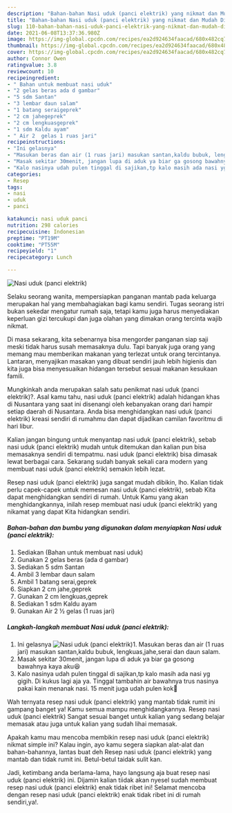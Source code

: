 ```yaml
---
description: "Bahan-bahan Nasi uduk (panci elektrik) yang nikmat dan Mudah Dibuat"
title: "Bahan-bahan Nasi uduk (panci elektrik) yang nikmat dan Mudah Dibuat"
slug: 110-bahan-bahan-nasi-uduk-panci-elektrik-yang-nikmat-dan-mudah-dibuat
date: 2021-06-08T13:37:36.980Z
image: https://img-global.cpcdn.com/recipes/ea2d924634faacad/680x482cq70/nasi-uduk-panci-elektrik-foto-resep-utama.jpg
thumbnail: https://img-global.cpcdn.com/recipes/ea2d924634faacad/680x482cq70/nasi-uduk-panci-elektrik-foto-resep-utama.jpg
cover: https://img-global.cpcdn.com/recipes/ea2d924634faacad/680x482cq70/nasi-uduk-panci-elektrik-foto-resep-utama.jpg
author: Connor Owen
ratingvalue: 3.8
reviewcount: 10
recipeingredient:
- " Bahan untuk membuat nasi uduk"
- "2 gelas beras ada d gambar"
- "5 sdm Santan"
- "3 lembar daun salam"
- "1 batang seraigeprek"
- "2 cm jahegeprek"
- "2 cm lengkuasgeprek"
- "1 sdm Kaldu ayam"
- " Air 2  gelas 1 ruas jari"
recipeinstructions:
- "Ini gelasnya"
- "Masukan beras dan air (1 ruas jari) masukan santan,kaldu bubuk, lengkuas,jahe,serai dan daun salam."
- "Masak sekitar 30menit, jangan lupa di aduk ya biar ga gosong bawahnya kaya aku😆"
- "Kalo nasinya udah pulen tinggal di sajikan,tp kalo masih ada nasi yg gigih. Di kukus lagi aja ya. Tinggal tambahin air bawahnya trus nasinya pakai kain menanak nasi. 15 menit juga udah pulen kok🤗"
categories:
- Resep
tags:
- nasi
- uduk
- panci

katakunci: nasi uduk panci 
nutrition: 298 calories
recipecuisine: Indonesian
preptime: "PT19M"
cooktime: "PT55M"
recipeyield: "1"
recipecategory: Lunch

---
```



![Nasi uduk (panci elektrik)](https://img-global.cpcdn.com/recipes/ea2d924634faacad/680x482cq70/nasi-uduk-panci-elektrik-foto-resep-utama.jpg)

Selaku seorang wanita, mempersiapkan panganan mantab pada keluarga merupakan hal yang membahagiakan bagi kamu sendiri. Tugas seorang istri bukan sekedar mengatur rumah saja, tetapi kamu juga harus menyediakan keperluan gizi tercukupi dan juga olahan yang dimakan orang tercinta wajib nikmat.

Di masa  sekarang, kita sebenarnya bisa mengorder panganan siap saji meski tidak harus susah memasaknya dulu. Tapi banyak juga orang yang memang mau memberikan makanan yang terlezat untuk orang tercintanya. Lantaran, menyajikan masakan yang dibuat sendiri jauh lebih higienis dan kita juga bisa menyesuaikan hidangan tersebut sesuai makanan kesukaan famili. 



Mungkinkah anda merupakan salah satu penikmat nasi uduk (panci elektrik)?. Asal kamu tahu, nasi uduk (panci elektrik) adalah hidangan khas di Nusantara yang saat ini disenangi oleh kebanyakan orang dari hampir setiap daerah di Nusantara. Anda bisa menghidangkan nasi uduk (panci elektrik) kreasi sendiri di rumahmu dan dapat dijadikan camilan favoritmu di hari libur.

Kalian jangan bingung untuk menyantap nasi uduk (panci elektrik), sebab nasi uduk (panci elektrik) mudah untuk ditemukan dan kalian pun bisa memasaknya sendiri di tempatmu. nasi uduk (panci elektrik) bisa dimasak lewat berbagai cara. Sekarang sudah banyak sekali cara modern yang membuat nasi uduk (panci elektrik) semakin lebih lezat.

Resep nasi uduk (panci elektrik) juga sangat mudah dibikin, lho. Kalian tidak perlu capek-capek untuk memesan nasi uduk (panci elektrik), sebab Kita dapat menghidangkan sendiri di rumah. Untuk Kamu yang akan menghidangkannya, inilah resep membuat nasi uduk (panci elektrik) yang nikamat yang dapat Kita hidangkan sendiri.

<!--inarticleads1-->

##### Bahan-bahan dan bumbu yang digunakan dalam menyiapkan Nasi uduk (panci elektrik):

1. Sediakan  (Bahan untuk membuat nasi uduk)
1. Gunakan 2 gelas beras (ada d gambar)
1. Sediakan 5 sdm Santan
1. Ambil 3 lembar daun salam
1. Ambil 1 batang serai,geprek
1. Siapkan 2 cm jahe,geprek
1. Gunakan 2 cm lengkuas,geprek
1. Sediakan 1 sdm Kaldu ayam
1. Gunakan  Air 2 ½ gelas (1 ruas jari)




<!--inarticleads2-->

##### Langkah-langkah membuat Nasi uduk (panci elektrik):

1. Ini gelasnya
<img src="https://img-global.cpcdn.com/steps/a25a03b2e90ad639/160x128cq70/nasi-uduk-panci-elektrik-langkah-memasak-1-foto.jpg" alt="Nasi uduk (panci elektrik)">1. Masukan beras dan air (1 ruas jari) masukan santan,kaldu bubuk, lengkuas,jahe,serai dan daun salam.
1. Masak sekitar 30menit, jangan lupa di aduk ya biar ga gosong bawahnya kaya aku😆
1. Kalo nasinya udah pulen tinggal di sajikan,tp kalo masih ada nasi yg gigih. Di kukus lagi aja ya. Tinggal tambahin air bawahnya trus nasinya pakai kain menanak nasi. 15 menit juga udah pulen kok🤗




Wah ternyata resep nasi uduk (panci elektrik) yang mantab tidak rumit ini gampang banget ya! Kamu semua mampu menghidangkannya. Resep nasi uduk (panci elektrik) Sangat sesuai banget untuk kalian yang sedang belajar memasak atau juga untuk kalian yang sudah lihai memasak.

Apakah kamu mau mencoba membikin resep nasi uduk (panci elektrik) nikmat simple ini? Kalau ingin, ayo kamu segera siapkan alat-alat dan bahan-bahannya, lantas buat deh Resep nasi uduk (panci elektrik) yang mantab dan tidak rumit ini. Betul-betul taidak sulit kan. 

Jadi, ketimbang anda berlama-lama, hayo langsung aja buat resep nasi uduk (panci elektrik) ini. Dijamin kalian tiidak akan nyesel sudah membuat resep nasi uduk (panci elektrik) enak tidak ribet ini! Selamat mencoba dengan resep nasi uduk (panci elektrik) enak tidak ribet ini di rumah sendiri,ya!.

